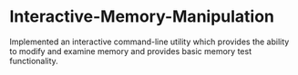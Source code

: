 # Interactive-Memory-Manipulation
Implemented an interactive command-line utility which provides the ability to modify and examine memory and provides basic memory test functionality.
